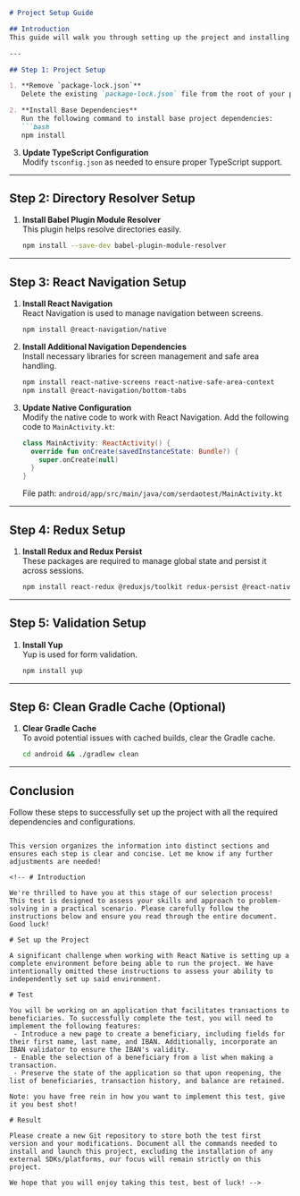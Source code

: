 ```markdown
# Project Setup Guide

## Introduction
This guide will walk you through setting up the project and installing necessary dependencies.

---

## Step 1: Project Setup

1. **Remove `package-lock.json`**  
   Delete the existing `package-lock.json` file from the root of your project.

2. **Install Base Dependencies**  
   Run the following command to install base project dependencies:
   ```bash
   npm install
   ```

3. **Update TypeScript Configuration**  
   Modify `tsconfig.json` as needed to ensure proper TypeScript support.

---

## Step 2: Directory Resolver Setup

1. **Install Babel Plugin Module Resolver**  
   This plugin helps resolve directories easily.
   ```bash
   npm install --save-dev babel-plugin-module-resolver
   ```

---

## Step 3: React Navigation Setup

1. **Install React Navigation**  
   React Navigation is used to manage navigation between screens.
   ```bash
   npm install @react-navigation/native
   ```

2. **Install Additional Navigation Dependencies**  
   Install necessary libraries for screen management and safe area handling.
   ```bash
   npm install react-native-screens react-native-safe-area-context
   npm install @react-navigation/bottom-tabs
   ```

3. **Update Native Configuration**  
   Modify the native code to work with React Navigation. Add the following code to `MainActivity.kt`:
   ```kotlin
   class MainActivity: ReactActivity() {
     override fun onCreate(savedInstanceState: Bundle?) {
       super.onCreate(null)
     }
   }
   ```
   File path: `android/app/src/main/java/com/serdaotest/MainActivity.kt`

---

## Step 4: Redux Setup

1. **Install Redux and Redux Persist**  
   These packages are required to manage global state and persist it across sessions.
   ```bash
   npm install react-redux @reduxjs/toolkit redux-persist @react-native-async-storage/async-storage
   ```

---

## Step 5: Validation Setup

1. **Install Yup**  
   Yup is used for form validation.
   ```bash
   npm install yup
   ```

---

## Step 6: Clean Gradle Cache (Optional)

1. **Clear Gradle Cache**  
   To avoid potential issues with cached builds, clear the Gradle cache.
   ```bash
   cd android && ./gradlew clean
   ```

---

## Conclusion
Follow these steps to successfully set up the project with all the required dependencies and configurations.

```

This version organizes the information into distinct sections and ensures each step is clear and concise. Let me know if any further adjustments are needed!

<!-- # Introduction

We're thrilled to have you at this stage of our selection process! This test is designed to assess your skills and approach to problem-solving in a practical scenario. Please carefully follow the instructions below and ensure you read through the entire document. Good luck!

# Set up the Project

A significant challenge when working with React Native is setting up a complete environment before being able to run the project. We have intentionally omitted these instructions to assess your ability to independently set up said environment.

# Test

You will be working on an application that facilitates transactions to beneficiaries. To successfully complete the test, you will need to implement the following features:
 - Introduce a new page to create a beneficiary, including fields for their first name, last name, and IBAN. Additionally, incorporate an IBAN validator to ensure the IBAN's validity.
 - Enable the selection of a beneficiary from a list when making a transaction.
 - Preserve the state of the application so that upon reopening, the list of beneficiaries, transaction history, and balance are retained.

Note: you have free rein in how you want to implement this test, give it you best shot!

# Result

Please create a new Git repository to store both the test first version and your modifications. Document all the commands needed to install and launch this project, excluding the installation of any external SDKs/platforms, our focus will remain strictly on this project.

We hope that you will enjoy taking this test, best of luck! -->